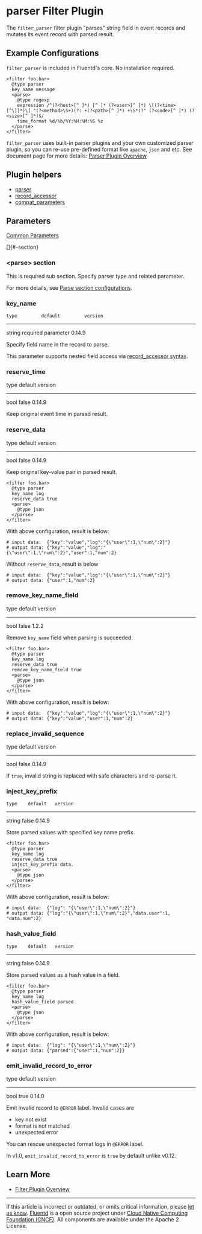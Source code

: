 # parser Filter Plugin

The `filter_parser` filter plugin "parses" string field in event records
and mutates its event record with parsed result.


## Example Configurations

`filter_parser` is included in Fluentd's core. No installation required.

``` {.CodeRay}
<filter foo.bar>
  @type parser
  key_name message
  <parse>
    @type regexp
    expression /^(?<host>[^ ]*) [^ ]* (?<user>[^ ]*) \[(?<time>[^\]]*)\] "(?<method>\S+)(?: +(?<path>[^ ]*) +\S*)?" (?<code>[^ ]*) (?<size>[^ ]*)$/
    time_format %d/%b/%Y:%H:%M:%S %z
  </parse>
</filter>
```

`filter_parser` uses built-in parser plugins and your own customized
parser plugin, so you can re-use pre-defined format like `apache`,
`json` and etc. See document page for more details: [Parser Plugin Overview](/plugins/parser/README.md)


## Plugin helpers

-   [parser](/articles/api-plugin-helper-parser.md)
-   [record\_accessor](/articles/api-plugin-helper-record_accessor.md)
-   [compat\_parameters](/articles/api-plugin-helper-compat_parameters.md)


## Parameters

[Common Parameters](/configuration/plugin-common-parameters.md)

[]{#<parse>-section}

### \<parse\> section

This is required sub section. Specify parser type and related parameter.

For more details, see [Parse section configurations](/configuration/parse-section.md).


### key\_name

    type         default         version
  -------- -------------------- ---------
   string   required parameter   0.14.9

Specify field name in the record to parse.

This parameter supports nested field access via [record\_accessor syntax](/articles/api-plugin-helper-record_accessor.md/#syntax).


### reserve\_time

   type   default   version
  ------ --------- ---------
   bool    false    0.14.9

Keep original event time in parsed result.


### reserve\_data

   type   default   version
  ------ --------- ---------
   bool    false    0.14.9

Keep original key-value pair in parsed result.

``` {.CodeRay}
<filter foo.bar>
  @type parser
  key_name log
  reserve_data true
  <parse>
    @type json
  </parse>
</filter>
```

With above configuration, result is below:

``` {.CodeRay}
# input data:  {"key":"value","log":"{\"user\":1,\"num\":2}"}
# output data: {"key":"value","log":"{\"user\":1,\"num\":2}","user":1,"num":2}
```

Without `reserve_data`, result is below

``` {.CodeRay}
# input data:  {"key":"value","log":"{\"user\":1,\"num\":2}"}
# output data: {"user":1,"num":2}
```


### remove\_key\_name\_field

   type   default   version
  ------ --------- ---------
   bool    false     1.2.2

Remove `key_name` field when parsing is succeeded.

``` {.CodeRay}
<filter foo.bar>
  @type parser
  key_name log
  reserve_data true
  remove_key_name_field true
  <parse>
    @type json
  </parse>
</filter>
```

With above configuration, result is below:

``` {.CodeRay}
# input data:  {"key":"value","log":"{\"user\":1,\"num\":2}"}
# output data: {"key":"value","user":1,"num":2}
```


### replace\_invalid\_sequence

   type   default   version
  ------ --------- ---------
   bool    false    0.14.9

If `true`, invalid string is replaced with safe characters and re-parse
it.


### inject\_key\_prefix

    type    default   version
  -------- --------- ---------
   string    false    0.14.9

Store parsed values with specified key name prefix.

``` {.CodeRay}
<filter foo.bar>
  @type parser
  key_name log
  reserve_data true
  inject_key_prefix data.
  <parse>
    @type json
  </parse>
</filter>
```

With above configuration, result is below:

``` {.CodeRay}
# input data:  {"log": "{\"user\":1,\"num\":2}"}
# output data: {"log":"{\"user\":1,\"num\":2}","data.user":1, "data.num":2}
```


### hash\_value\_field

    type    default   version
  -------- --------- ---------
   string    false    0.14.9

Store parsed values as a hash value in a field.

``` {.CodeRay}
<filter foo.bar>
  @type parser
  key_name log
  hash_value_field parsed
  <parse>
    @type json
  </parse>
</filter>
```

With above configuration, result is below:

``` {.CodeRay}
# input data:  {"log": "{\"user\":1,\"num\":2}"}
# output data: {"parsed":{"user":1,"num":2}}
```


### emit\_invalid\_record\_to\_error

   type   default   version
  ------ --------- ---------
   bool    true     0.14.0

Emit invalid record to `@ERROR` label. Invalid cases are

-   key not exist
-   format is not matched
-   unexpected error

You can rescue unexpected format logs in `@ERROR` label.

In v1.0, `emit_invalid_record_to_error` is `true` by default unlike
v0.12.


## Learn More

-   [Filter Plugin Overview](/plugins/filter/README.md)


------------------------------------------------------------------------

If this article is incorrect or outdated, or omits critical information, please [let us know](https://github.com/fluent/fluentd-docs/issues?state=open).
[Fluentd](http://www.fluentd.org/) is a open source project under [Cloud Native Computing Foundation (CNCF)](https://cncf.io/). All components are available under the Apache 2 License.
